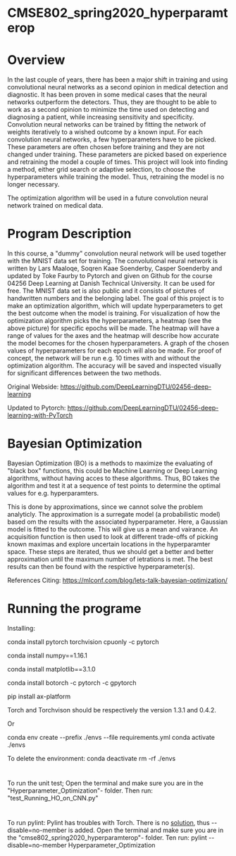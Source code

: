 # CMSE802_spring2020_hyperparamterop

# Overview #

In the last couple of years, there has been a major shift in training and using
convolutional neural networks as a second opinion in medical detection and
diagnostic. It has been proven in some medical cases that the neural networks 
outperform the detectors. Thus, they are thought to be able to work as a second 
opinion to minimize the time used on detecting and diagnosing a patient, while
increasing sensitivity and specificity. Convolution neural networks can be
trained by fitting the network of weights iteratively to a wished outcome by a 
known input. For each convolution neural networks, a few hyperparameters have 
to be picked. These parameters are often chosen before training and they are 
not changed under training. These parameters are picked based on experience and
retraining the model a couple of times. This project will look into finding a 
method, either grid search or adaptive selection, to choose the hyperparameters 
while training the model. Thus, retraining the model is no longer necessary. 

The optimization algorithm will be used in a future convolution neural network 
trained on medical data.  

# Program Description #

In this course, a "dummy" convolution neural network will be used together with 
the MNIST data set for training. The convolutional neural network is written by 
Lars Maaloqe, Soqren Kaae Soenderby, Casper Soenderby and updated by Toke Faurby 
to Pytorch and given on Github for the course 04256 Deep Learning at Danish 
Technical University. It can be used for free. The MNIST data set is also 
public and it consists of pictures of handwritten numbers and the belonging 
label. The goal of this project is to make an optimization algorithm, which will 
update hyperparameters to get the best outcome when the model is training. For 
visualization of how the optimization algorithm picks the hyperparameters, a 
heatmap (see the above picture) for specific epochs will be made. The heatmap 
will have a range of values for the axes and the heatmap will describe how 
accurate the model becomes for the chosen hyperparameters. A graph of the 
chosen values of hyperparameters for each epoch will also be made. For proof 
of concept, the network will be run e.g. 10 times with and without the 
optimization algorithm. The accuracy will be saved and inspected visually for 
significant differences between the two methods.

Original Webside: https://github.com/DeepLearningDTU/02456-deep-learning

Updated to Pytorch: https://github.com/DeepLearningDTU/02456-deep-learning-with-PyTorch

# Bayesian Optimization #

Bayesian Optimization (BO) is a methods to maximize the evaluating of "black 
box" functions, this could be Machine Learning or Deep Learning algorithms, 
without having acces to these algorithms. Thus, BO takes the algorithm and test 
it at a sequence of test points to determine the optimal values for e.g. 
hyperparamters.

This is done by approximations, since we cannot solve the problem analyticly. 
The approximation is a surregate model (a probabilistic model) based om the 
results with the associated hyperparameter. Here, a Gaussian model is fitted to 
the outcome. This will give us a mean and vairance. An acquisition function is 
then used to look at different trade-offs of picking known maximas and explore 
uncertain locations in the hyperparamter space. These steps are iterated, thus 
we should get a better and better approximation until the maximum number of 
ietrations is met. The best results can then be found with the respictive 
hyperparameter(s).

References
Citing: https://mlconf.com/blog/lets-talk-bayesian-optimization/


# Running the programe #

Installing: 

conda install pytorch torchvision cpuonly -c pytorch

conda install numpy==1.16.1

conda install matplotlib==3.1.0

conda install botorch -c pytorch -c gpytorch

pip install ax-platform

Torch and Torchvison should be respectively the version  1.3.1
and 0.4.2.


Or 

conda env create --prefix ./envs --file requirements.yml
conda activate ./envs

To delete the environment: 
conda deactivate
rm -rf ./envs

# #

To run the unit test;
Open the terminal and make sure you are in the 
"Hyperparameter_Optimization"- folder. 
Then run: "test_Running_HO_on_CNN.py"

# #
To run pylint:
Pylint has troubles with Torch. There is no
[solution](https://github.com/pytorch/pytorch/issues/701), thus
--disable=no-member is added.
Open the terminal and make sure you are in the 
"cmse802_spring2020_hyperparamterop"- folder. 
Ten run: pylint --disable=no-member Hyperparameter_Optimization





